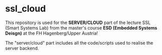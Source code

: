 # ssl_cloud

This repository is used for the <b>SERVER/CLOUD</b> part of the lecture SSL (Smart Systems Lab) from the master's course <b>ESD (Embedded Systems Deisgn)</b> at the FH Hagenberg/Upper Austria!

The "server/cloud" part includes all the code/scripts used to realise the server backend.
